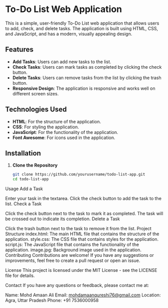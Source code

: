 # To-Do List Web Application

This is a simple, user-friendly To-Do List web application that allows users to add, check, and delete tasks. The application is built using HTML, CSS, and JavaScript, and has a modern, visually appealing design.

## Features

- **Add Tasks**: Users can add new tasks to the list.
- **Check Tasks**: Users can mark tasks as completed by clicking the check button.
- **Delete Tasks**: Users can remove tasks from the list by clicking the trash button.
- **Responsive Design**: The application is responsive and works well on different screen sizes.

## Technologies Used

- **HTML**: For the structure of the application.
- **CSS**: For styling the application.
- **JavaScript**: For the functionality of the application.
- **Font Awesome**: For icons used in the application.

## Installation

1. **Clone the Repository**

   ```sh
   git clone https://github.com/yourusername/todo-list-app.git
   cd todo-list-app

Usage
Add a Task

Enter your task in the textarea.
Click the check button to add the task to the list.
Check a Task

Click the check button next to the task to mark it as completed.
The task will be crossed out to indicate its completion.
Delete a Task

Click the trash button next to the task to remove it from the list.
Project Structure
index.html: The main HTML file that contains the structure of the application.
style.css: The CSS file that contains styles for the application.
script.js: The JavaScript file that contains the functionality of the application.
image.jpg: Background image used in the application.
Contributing
Contributions are welcome! If you have any suggestions or improvements, feel free to create a pull request or open an issue.

License
This project is licensed under the MIT License - see the LICENSE file for details.

Contact
If you have any questions or feedback, please contact me at:

Name: Mohd Amaan Ali
Email: mohdamaanqureshi76@gmail.com
Location: Agra, Uttar Pradesh
Phone: +91 7536000958
